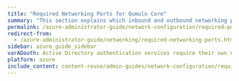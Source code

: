 ```yaml
---
title: "Required Networking Ports for Qumulo Core"
summary: "This section explains which inbound and outbound networking ports Qumulo Core requires."
permalink: /azure-administrator-guide/network-configuration/required-ports.html
redirect-from:
  - /azure-administrator-guide/networking/required-networking-ports.html
sidebar: azure_guide_sidebar
varADauth: Active Directory authentication services require their own network port range. For an authoritative list, see <a href="https://docs.microsoft.com/en-us/previous-versions/windows/it-pro/windows-server-2008-R2-and-2008/dd772723%28v=ws.10%29?redirectedfrom=MSDN">Active Directory and Active Directory Domain Service Port Requirements</a> in the Windows Server 2008 R2 and Windows Server 2008 documentation.
platform: azure
include_content: content-reuse/admin-guides/network-configuration/required-ports.md
---
```


